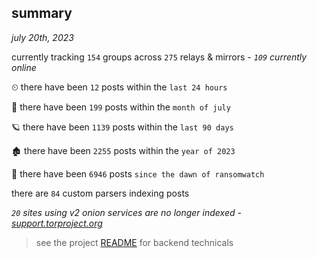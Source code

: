 
## summary
_july 20th, 2023_

currently tracking `154` groups across `275` relays & mirrors - _`109` currently online_

⏲ there have been `12` posts within the `last 24 hours`

🦈 there have been `199` posts within the `month of july`

🪐 there have been `1139` posts within the `last 90 days`

🏚 there have been `2255` posts within the `year of 2023`

🦕 there have been `6946` posts `since the dawn of ransomwatch`

there are `84` custom parsers indexing posts

_`20` sites using v2 onion services are no longer indexed - [support.torproject.org](https://support.torproject.org/onionservices/v2-deprecation/)_

> see the project [README](https://github.com/joshhighet/ransomwatch#ransomwatch--) for backend technicals

